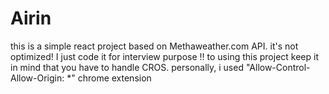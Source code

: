 # Airin

this is a simple react project based on Methaweather.com API.
it's not optimized!
I just code it for interview purpose !!
to using this project keep it in mind that you have to handle CROS.
personally, i used "Allow-Control-Allow-Origin: \*" chrome extension
